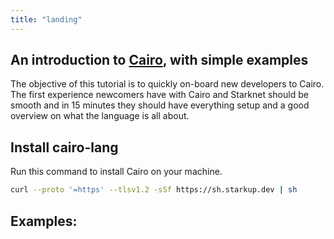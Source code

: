 ```yaml
---
title: "landing"
---
```


## An introduction to [Cairo](https://cairo-lang.org/), with simple examples

The objective of this tutorial is to quickly on-board new developers to Cairo. The first experience newcomers have with Cairo and Starknet should be smooth and in 15 minutes they should have everything setup and a good overview on what the language is all about.

## Install cairo-lang
Run this command to install Cairo on your machine.
```bash
curl --proto '=https' --tlsv1.2 -sSf https://sh.starkup.dev | sh
```

## Examples:
